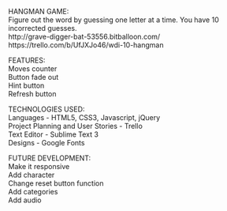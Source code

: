 <p>HANGMAN GAME:<br>
Figure out the word by guessing one letter at a time. You have 10 incorrected guesses.<br>
http://grave-digger-bat-53556.bitballoon.com/<br>
https://trello.com/b/UfJXJo46/wdi-10-hangman</p>

<p>FEATURES:<br>
Moves counter<br>
Button fade out<br>
Hint button<br>
Refresh button<br></p>

<p>TECHNOLOGIES USED:<br>
Languages - HTML5, CSS3, Javascript, jQuery<br>
Project Planning and User Stories - Trello<br>
Text Editor - Sublime Text 3<br>
Designs - Google Fonts</p>

FUTURE DEVELOPMENT:<br>
Make it responsive<br>
Add character<br>
Change reset button function<br>
Add categories<br>
Add audio</p>

